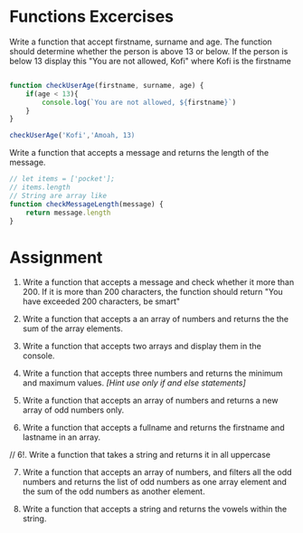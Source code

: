 # Functions Excercises

Write a function that accept firstname, surname and age. The function should determine whether the person is above 13 or below.
If the person is below 13 display this "You are not allowed, Kofi" where Kofi is the firstname

```js 

function checkUserAge(firstname, surname, age) {
    if(age < 13){
        console.log(`You are not allowed, ${firstname}`)
    }
}

checkUserAge('Kofi','Amoah, 13)
```


Write a function that accepts a message and 
returns the length of the message.

```js 
// let items = ['pocket'];
// items.length
// String are array like
function checkMessageLength(message) {
    return message.length
}
```

# Assignment

1. Write a function that accepts a message and check whether  it more than 200. If it is more than 200 characters,  the function should return "You have exceeded 200 characters, be smart"

2. Write a function that accepts a an array of numbers and returns the the sum of the array elements.

3. Write a function that accepts two arrays and display them in the console.

4. Write  a function that accepts three numbers and returns the minimum and maximum values. _[Hint use only if and else statements]_ 

5. Write a function that accepts an array of numbers and returns a new array of odd numbers only.

6. Write a function that accepts a fullname and returns the firstname and lastname in an array.

// 6!. Write a function that takes a string and returns it in all uppercase

7. Write a function that accepts an array of numbers, and filters all the odd numbers and returns the list of odd numbers as one array element and the sum of the odd numbers as another element.

8. Write a function that accepts a string and returns the vowels within the string.

